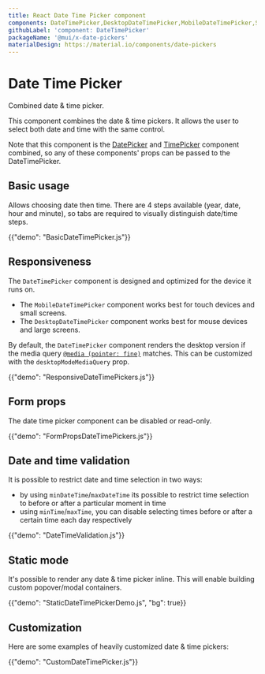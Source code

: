 ```yaml
---
title: React Date Time Picker component
components: DateTimePicker,DesktopDateTimePicker,MobileDateTimePicker,StaticDateTimePicker
githubLabel: 'component: DateTimePicker'
packageName: '@mui/x-date-pickers'
materialDesign: https://material.io/components/date-pickers
---
```


# Date Time Picker

<p class="description">Combined date & time picker.</p>

This component combines the date & time pickers. It allows the user to select both date and time with the same control.

Note that this component is the [DatePicker](/components/pickers/date-picker/) and [TimePicker](/components/pickers/time-picker/)
component combined, so any of these components' props can be passed to the DateTimePicker.

## Basic usage

Allows choosing date then time. There are 4 steps available (year, date, hour and minute), so tabs are required to visually distinguish date/time steps.

{{"demo": "BasicDateTimePicker.js"}}

## Responsiveness

The `DateTimePicker` component is designed and optimized for the device it runs on.

- The `MobileDateTimePicker` component works best for touch devices and small screens.
- The `DesktopDateTimePicker` component works best for mouse devices and large screens.

By default, the `DateTimePicker` component renders the desktop version if the media query [`@media (pointer: fine)`](https://developer.mozilla.org/en-US/docs/Web/CSS/@media/pointer) matches.
This can be customized with the `desktopModeMediaQuery` prop.

{{"demo": "ResponsiveDateTimePickers.js"}}

## Form props

The date time picker component can be disabled or read-only.

{{"demo": "FormPropsDateTimePickers.js"}}

## Date and time validation

It is possible to restrict date and time selection in two ways:

- by using `minDateTime`/`maxDateTime` its possible to restrict time selection to before or after a particular moment in time
- using `minTime`/`maxTime`, you can disable selecting times before or after a certain time each day respectively

{{"demo": "DateTimeValidation.js"}}

## Static mode

It's possible to render any date & time picker inline. This will enable building custom popover/modal containers.

{{"demo": "StaticDateTimePickerDemo.js", "bg": true}}

## Customization

Here are some examples of heavily customized date & time pickers:

{{"demo": "CustomDateTimePicker.js"}}
